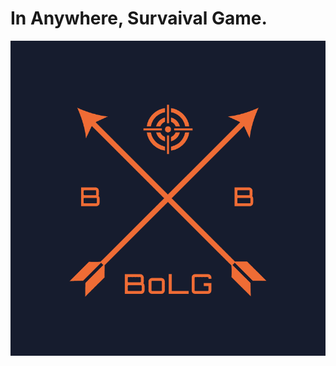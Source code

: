 # In Anywhere, Survaival Game.

![](https://github.com/bolg-developers/x/blob/master/projects/bolg/logos/logo.png)

